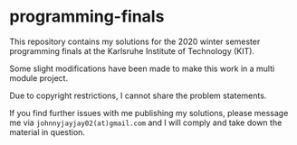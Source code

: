 # programming-finals

This repository contains my solutions for the 2020 winter semester 
programming finals at the Karlsruhe Institute of Technology (KIT).

Some slight modifications have been made to make this work in a multi module project.

Due to copyright restrictions, I cannot share the problem statements. 

If you find further issues with me publishing my solutions, please message me
via `johnnyjayjay02(at)gmail.com` and I will comply and take down the material in question.